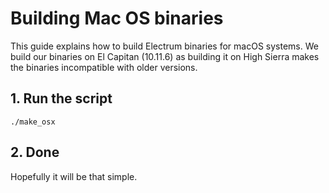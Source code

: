 Building Mac OS binaries
========================

This guide explains how to build Electrum binaries for macOS systems.
We build our binaries on El Capitan (10.11.6) as building it on High Sierra
makes the binaries incompatible with older versions.


## 1. Run the script



    ./make_osx

## 2. Done

Hopefully it will be that simple.